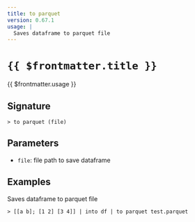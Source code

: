 ```yaml
---
title: to parquet
version: 0.67.1
usage: |
  Saves dataframe to parquet file
---
```


# <code>{{ $frontmatter.title }}</code>

<div style='white-space: pre-wrap;'>{{ $frontmatter.usage }}</div>

## Signature

```> to parquet (file)```

## Parameters

 -  `file`: file path to save dataframe

## Examples

Saves dataframe to parquet file
```shell
> [[a b]; [1 2] [3 4]] | into df | to parquet test.parquet
```
